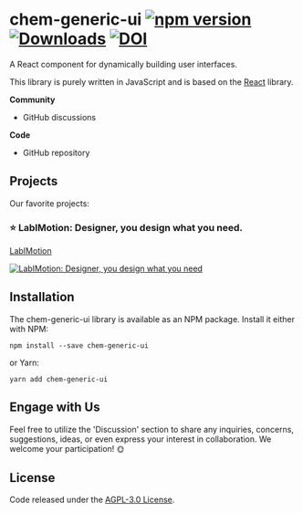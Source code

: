 # chem-generic-ui [![npm version](https://img.shields.io/npm/v/chem-generic-ui)](https://www.npmjs.com/package/chem-generic-ui) [![Downloads](https://img.shields.io/npm/dm/chem-generic-ui)](https://www.npmjs.com/package/chem-generic-ui) [![DOI](https://zenodo.org/badge/DOI/10.5281/zenodo.8305319.svg)](https://doi.org/10.5281/zenodo.8305319)

A React component for dynamically building user interfaces.

This library is purely written in JavaScript and is based on the [React](https://reactjs.org/) library.

**Community**
- GitHub discussions

**Code**
- GitHub repository


## Projects

Our favorite projects:

### :star: LabIMotion: Designer, you design what you need.

[LabIMotion](https://www.chemotion.net/docs/labimotion)

[![LabIMotion: Designer, you design what you need](https://img.youtube.com/vi/8o1U4QXU-B0/0.jpg)](https://www.youtube.com/watch?v=8o1U4QXU-B0)

## Installation

The chem-generic-ui library is available as an NPM package. Install it either with NPM:

```
npm install --save chem-generic-ui
```

or Yarn:

```
yarn add chem-generic-ui
```

## Engage with Us

Feel free to utilize the 'Discussion' section to share any inquiries, concerns, suggestions, ideas, or even express your interest in collaboration. We welcome your participation! :sun_with_face:

## License

Code released under the [AGPL-3.0 License](https://www.gnu.org/licenses/agpl-3.0.txt).
